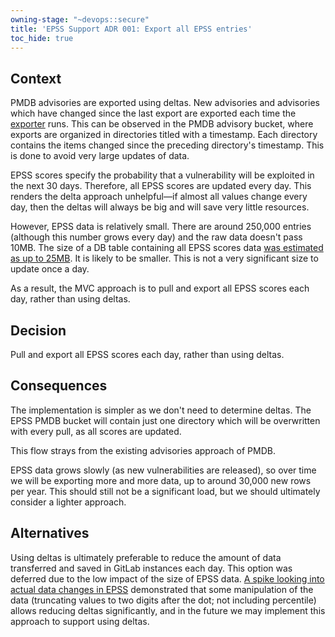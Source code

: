 ```yaml
---
owning-stage: "~devops::secure"
title: 'EPSS Support ADR 001: Export all EPSS entries'
toc_hide: true
---
```


## Context

PMDB advisories are exported using deltas. New advisories and advisories which have changed since the last export are exported each time the [exporter](https://gitlab.com/gitlab-org/security-products/license-db/license-exporter) runs.
This can be observed in the PMDB advisory bucket, where exports are organized in directories titled with a timestamp.
Each directory contains the items changed since the preceding directory's timestamp.
This is done to avoid very large updates of data.

EPSS scores specify the probability that a vulnerability will be exploited in the next 30 days.
Therefore, all EPSS scores are updated every day.
This renders the delta approach unhelpful—if almost all values change every day, then the deltas will always be big and will save very little resources.

However, EPSS data is relatively small. There are around 250,000 entries (although this number grows every day) and the raw data doesn't pass 10MB.
The size of a DB table containing all EPSS scores data [was estimated as up to 25MB](https://gitlab.com/gitlab-org/gitlab/-/issues/468130).
It is likely to be smaller. This is not a very significant size to update once a day.

As a result, the MVC approach is to pull and export all EPSS scores each day, rather than using deltas.

## Decision

Pull and export all EPSS scores each day, rather than using deltas.

## Consequences

The implementation is simpler as we don't need to determine deltas.
The EPSS PMDB bucket will contain just one directory which will be overwritten with every pull, as all scores are updated.

This flow strays from the existing advisories approach of PMDB.

EPSS data grows slowly (as new vulnerabilities are released), so over time we will be exporting more and more data, up to around 30,000 new rows per year.
This should still not be a significant load, but we should ultimately consider a lighter approach.

## Alternatives

Using deltas is ultimately preferable to reduce the amount of data transferred and saved in GitLab instances each day.
This option was deferred due to the low impact of the size of EPSS data.
[A spike looking into actual data changes in EPSS](https://gitlab.com/gitlab-org/gitlab/-/issues/468286) demonstrated that some manipulation of the data (truncating values to two digits after the dot; not including percentile) allows reducing deltas significantly, and in the future we may implement this approach to support using deltas.
